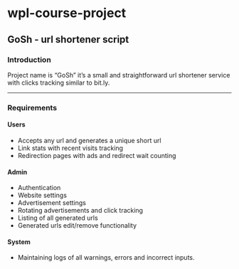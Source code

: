 # wpl-course-project

## GoSh - url shortener script

### Introduction

Project name is “GoSh” it’s a small and straightforward url shortener service with clicks tracking similar to bit.ly.

----

### Requirements

#### Users

- Accepts any url and generates a unique short url
- Link stats with recent visits tracking
- Redirection pages with ads and redirect wait counting

#### Admin

- Authentication
- Website settings
- Advertisement settings
- Rotating advertisements and click tracking
- Listing of all generated urls
- Generated urls edit/remove functionality

#### System

- Maintaining logs of all warnings, errors and incorrect inputs.
